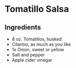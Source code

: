 # Tomatillo Salsa

## Ingredients 

- 8 oz. Tomatillos, husked
- Cilantro, as much as you like
- 1x Onion, sweet or yellow
- Salt and pepper
- Apple cider vinegar 


